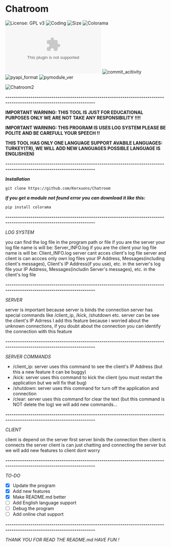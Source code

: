 <h1>Chatroom</h1> 

![License: GPL v3](https://img.shields.io/github/license/Kerxunos/Chatroom)
![Coding](https://img.shields.io/github/languages/top/Kerxunos/Chatroom)
![Size](https://img.shields.io/github/languages/code-size/Kerxunos/Chatroom)
![Colorama](https://img.shields.io/pypi/v/colorama)
![Observatory_Grade](https://img.shields.io/mozilla-observatory/grade/github.com?publish)
![commit_acitivity](https://img.shields.io/github/commit-activity/w/Kerxunos/Chatroom)
![pyapi_format](https://img.shields.io/pypi/format/colorama)
![pymodule_ver](https://img.shields.io/pypi/pyversions/colorama)

![Chatroom2](https://user-images.githubusercontent.com/113096235/195297547-76ce4d07-80ef-4705-a112-24c373ced67b.png)

__-----------------------------------------------------------------------------------------------------------------------__

**IMPORTANT WARNING: THIS TOOL IS JUST FOR EDUCATIONAL PURPOSES ONLY WE ARE NOT TAKE ANY RESPONSIBILITY !!!!**

**IMPORTANT WARNING: THIS PROGRAM IS USES LOG SYSTEM PLEASE BE POLITE AND BE CAREFULL YOUR SPEECH !!**

**THIS TOOL HAS ONLY ONE LANGUAGE SUPPORT AVABILE LANGUAGES: TURKEY(TR), WE WILL ADD NEW LANGUAGES POSSIBLE LANGUAGE IS ENGLISH(EN)**

__-----------------------------------------------------------------------------------------------------------------------__

***Installation***
```
git clone https://github.com/Kerxuons/Chatroom
```

***if you get a module not found error you can download it like this:***

```python
pip install colorama
```

__-----------------------------------------------------------------------------------------------------------------------__

*LOG SYSTEM*

you can find the log file in the program path or file
if you are the server your log file name is will be: Server_INFO.log
if you are the client your log file name is will be: Client_INFO.log
server cant acces client's log file 
server and client is can accces only own log files
your IP Address, Messages(including client's messages), Client's IP Address(if you use), etc. in the server's log file
your IP Address, Messages(includin Server's messages), etc. in the client's log file

__-----------------------------------------------------------------------------------------------------------------------__

*SERVER*

server is important because server is binds the connection
server has special commands like /client_ip, /kick, /shutdown etc.
server can be see the client's IP Adrress I add this feature because i worried about the unknown connections, if you doubt about the connection you can identify the connection with this feature

__-----------------------------------------------------------------------------------------------------------------------__

*SERVER COMMANDS*

- /client_ip: server uses this command to see the client's IP Address (but this a new feature it can be buggy)
- /kick: server uses this command to kick the client (you must restart the application but we will fix that bug)
- /shutdown: server uses this command for turn off the application and connection
- /clear: server uses this command for clear the text (but this command is NOT delete the log)
we will add new commands...

__-----------------------------------------------------------------------------------------------------------------------__

*CLIENT*

client is depend on the server
first server binds the connection then client is connects the server
client is can just chatting and connecting the server
but we will add new features to client dont worry

__-----------------------------------------------------------------------------------------------------------------------__

*TO-DO*

- [x] Update the program 
- [x] Add new features 
- [x] Make README.md better
- [ ] Add English language support
- [ ] Debug the program
- [ ] Add online chat support

__-----------------------------------------------------------------------------------------------------------------------__

*THANK YOU FOR READ THE README.md HAVE FUN !*
